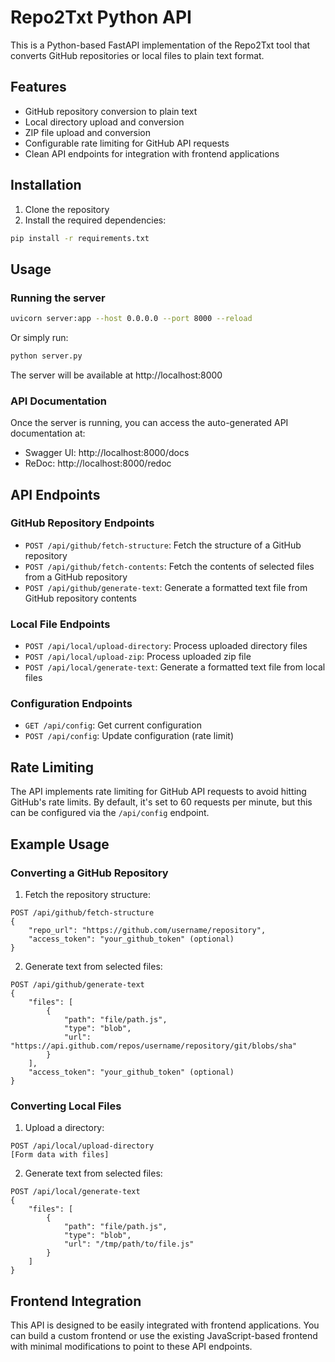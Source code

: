 # Repo2Txt Python API

This is a Python-based FastAPI implementation of the Repo2Txt tool that converts GitHub repositories or local files to plain text format.

## Features

- GitHub repository conversion to plain text
- Local directory upload and conversion
- ZIP file upload and conversion
- Configurable rate limiting for GitHub API requests
- Clean API endpoints for integration with frontend applications

## Installation

1. Clone the repository
2. Install the required dependencies:

```bash
pip install -r requirements.txt
```

## Usage

### Running the server

```bash
uvicorn server:app --host 0.0.0.0 --port 8000 --reload
```

Or simply run:

```bash
python server.py
```

The server will be available at http://localhost:8000

### API Documentation

Once the server is running, you can access the auto-generated API documentation at:
- Swagger UI: http://localhost:8000/docs
- ReDoc: http://localhost:8000/redoc

## API Endpoints

### GitHub Repository Endpoints

- `POST /api/github/fetch-structure`: Fetch the structure of a GitHub repository
- `POST /api/github/fetch-contents`: Fetch the contents of selected files from a GitHub repository
- `POST /api/github/generate-text`: Generate a formatted text file from GitHub repository contents

### Local File Endpoints

- `POST /api/local/upload-directory`: Process uploaded directory files
- `POST /api/local/upload-zip`: Process uploaded zip file
- `POST /api/local/generate-text`: Generate a formatted text file from local files

### Configuration Endpoints

- `GET /api/config`: Get current configuration
- `POST /api/config`: Update configuration (rate limit)

## Rate Limiting

The API implements rate limiting for GitHub API requests to avoid hitting GitHub's rate limits. By default, it's set to 60 requests per minute, but this can be configured via the `/api/config` endpoint.

## Example Usage

### Converting a GitHub Repository

1. Fetch the repository structure:
```
POST /api/github/fetch-structure
{
    "repo_url": "https://github.com/username/repository",
    "access_token": "your_github_token" (optional)
}
```

2. Generate text from selected files:
```
POST /api/github/generate-text
{
    "files": [
        {
            "path": "file/path.js",
            "type": "blob",
            "url": "https://api.github.com/repos/username/repository/git/blobs/sha"
        }
    ],
    "access_token": "your_github_token" (optional)
}
```

### Converting Local Files

1. Upload a directory:
```
POST /api/local/upload-directory
[Form data with files]
```

2. Generate text from selected files:
```
POST /api/local/generate-text
{
    "files": [
        {
            "path": "file/path.js",
            "type": "blob",
            "url": "/tmp/path/to/file.js"
        }
    ]
}
```

## Frontend Integration

This API is designed to be easily integrated with frontend applications. You can build a custom frontend or use the existing JavaScript-based frontend with minimal modifications to point to these API endpoints.
